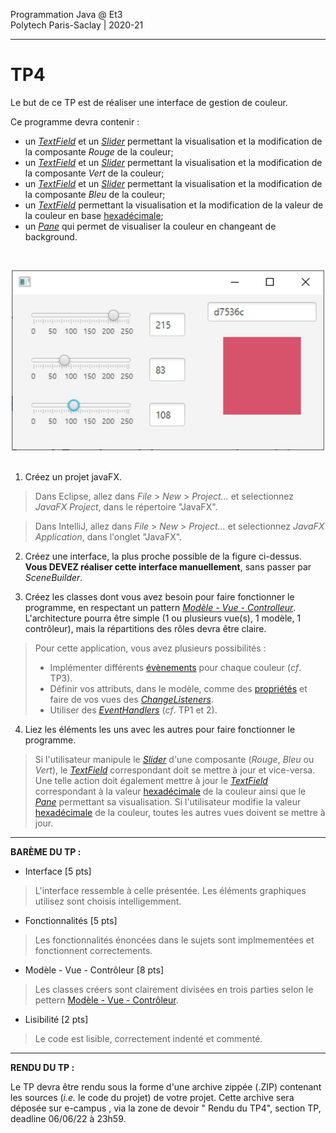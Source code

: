 Programmation Java @ Et3
<br>
Polytech Paris-Saclay | 2020-21

___

# TP4

Le but de ce TP est de réaliser une interface de gestion de couleur.

Ce programme devra contenir :

  - un [*TextField*](https://docs.oracle.com/javase/8/javafx/api/javafx/scene/control/TextField.html) et un [*Slider*](https://docs.oracle.com/javase/8/javafx/api/javafx/scene/control/Slider.html) permettant la visualisation et la modification de la composante *Rouge* de la couleur;
  - un [*TextField*](https://docs.oracle.com/javase/8/javafx/api/javafx/scene/control/TextField.html) et un [*Slider*](https://docs.oracle.com/javase/8/javafx/api/javafx/scene/control/Slider.html) permettant la visualisation et la modification de la composante *Vert* de la couleur;
  - un [*TextField*](https://docs.oracle.com/javase/8/javafx/api/javafx/scene/control/TextField.html) et un [*Slider*](https://docs.oracle.com/javase/8/javafx/api/javafx/scene/control/Slider.html) permettant la visualisation et la modification de la composante *Bleu* de la couleur;
  - un [*TextField*](https://docs.oracle.com/javase/8/javafx/api/javafx/scene/control/TextField.html) permettant la visualisation et la modification de la valeur de la couleur en base [hexadécimale](https://fr.wikipedia.org/wiki/Couleur_du_Web#Codage_informatique_des_couleurs);
  - un [*Pane*](https://docs.oracle.com/javase/8/javafx/api/javafx/scene/layout/Pane.html) qui permet de visualiser la couleur en changeant de background.

<br><div align="center"><img src="images/colorchooser.jpg" width="500"></img></div><br>

1. Créez un projet javaFX.

> Dans Eclipse, allez dans *File* > *New* > *Project...* et selectionnez *JavaFX Project*, dans le répertoire "JavaFX".

> Dans IntelliJ, allez dans *File* > *New* > *Project...* et selectionnez *JavaFX Application*, dans l'onglet "JavaFX".

2. Créez une interface, la plus proche possible de la figure ci-dessus. **Vous DEVEZ réaliser cette interface manuellement**, sans passer par *SceneBuilder*.

3. Créez les classes dont vous avez besoin pour faire fonctionner le programme, en respectant un pattern [*Modèle - Vue - Controlleur*](https://baptiste-wicht.developpez.com/tutoriels/conception/mvc/). L'architecture pourra être simple (1 ou plusieurs vue(s), 1 modèle, 1 contrôleur), mais la répartitions des rôles devra être claire.

> Pour cette application, vous avez plusieurs possibilités :
> - Implémenter différents [évènements](https://docs.oracle.com/javase/8/javafx/api/javafx/event/Event.html) pour chaque couleur (*cf*. TP3).
> - Définir vos attributs, dans le modèle, comme des [propriétés](https://docs.oracle.com/javase/8/javafx/properties-binding-tutorial/binding.htm) et faire de vos vues des [*ChangeListeners*](https://docs.oracle.com/javafx/2/api/javafx/beans/value/ChangeListener.html).
> - Utiliser des [*EventHandlers*](https://docs.oracle.com/javase/8/javafx/api/javafx/scene/control/TextField.html#setOnAction-javafx.event.EventHandler-) (*cf*. TP1 et 2).

4. Liez les éléments les uns avec les autres pour faire fonctionner le programme.

> Si l'utilisateur manipule le [*Slider*](https://docs.oracle.com/javase/8/javafx/api/javafx/scene/control/Slider.html) d'une composante (*Rouge*, *Bleu* ou *Vert*), le [*TextField*](https://docs.oracle.com/javase/8/javafx/api/javafx/scene/control/TextField.html) correspondant doit se mettre à jour et vice-versa. Une telle action doit également mettre à jour le [*TextField*](https://docs.oracle.com/javase/8/javafx/api/javafx/scene/control/TextField.html) correspondant à la valeur [hexadécimale](https://fr.wikipedia.org/wiki/Couleur_du_Web#Codage_informatique_des_couleurs) de la couleur ainsi que le [*Pane*](https://docs.oracle.com/javase/8/javafx/api/javafx/scene/layout/Pane.html) permettant sa visualisation.
> Si l'utilisateur modifie la valeur [hexadécimale](https://fr.wikipedia.org/wiki/Couleur_du_Web#Codage_informatique_des_couleurs) de la couleur, toutes les autres vues doivent se mettre à jour.

___

**BARÈME DU TP :**

- Interface [5 pts]
> L'interface ressemble à celle présentée. Les éléments graphiques utilisez sont choisis intelligemment.
- Fonctionnalités [5 pts]
> Les fonctionnalités énoncées dans le sujets sont implmementées et fonctionnent correctements.
- Modèle - Vue - Contrôleur [8 pts]
> Les classes créers sont clairement divisées en trois parties selon le pettern [Modèle - Vue - Contrôleur](https://baptiste-wicht.developpez.com/tutoriels/conception/mvc/).
- Lisibilité [2 pts]
> Le code est lisible, correctement indenté et commenté.

___

**RENDU DU TP :**

Le TP devra être rendu sous la forme d'une archive zippée (.ZIP) contenant les sources (*i.e.* le code du projet) de votre projet. 
Cette archive sera déposée sur e-campus , via la zone de devoir " Rendu du TP4", section TP, deadline 06/06/22 à 23h59. 


